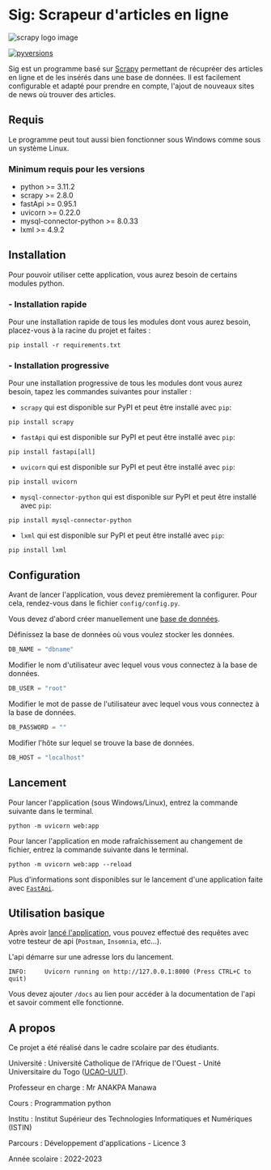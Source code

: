# Sig: Scrapeur d'articles en ligne
![scrapy logo image](https://upload.wikimedia.org/wikipedia/fr/1/16/Scrapy_logo.png)

[![pyversions](https://img.shields.io/pypi/pyversions/scrapy-playwright.svg)](https://pypi.python.org/pypi/scrapy-playwright)


Sig est un programme basé sur [Scrapy](https://github.com/scrapy/scrapy) permettant
de récupréer des articles en ligne et de les insérés dans une base de données.
Il est facilement configurable et adapté pour prendre en compte, l'ajout de nouveaux
sites de news où trouver des articles. 


## Requis

Le programme peut tout aussi bien fonctionner sous Windows comme sous un système Linux.


### Minimum requis pour les versions

* python >= 3.11.2
* scrapy >= 2.8.0
* fastApi >= 0.95.1
* uvicorn >= 0.22.0
* mysql-connector-python >= 8.0.33
* lxml >= 4.9.2


## Installation

Pour pouvoir utiliser cette application, vous aurez besoin de certains modules python.


### - Installation rapide

Pour une installation rapide de tous les modules dont vous aurez besoin, placez-vous à la racine du projet et faites :

```
pip install -r requirements.txt
```

### - Installation progressive

Pour une installation progressive de tous les modules dont vous aurez besoin, tapez les commandes suivantes pour installer :

* `scrapy` qui est disponible sur PyPI et peut être installé avec `pip`:

```
pip install scrapy
```

* `fastApi` qui est disponible sur PyPI et peut être installé avec `pip`:

```
pip install fastapi[all]
```

* `uvicorn` qui est disponible sur PyPI et peut être installé avec `pip`:

```
pip install uvicorn
```

* `mysql-connector-python` qui est disponible sur PyPI et peut être installé avec `pip`:

```
pip install mysql-connector-python
```

* `lxml` qui est disponible sur PyPI et peut être installé avec `pip`:

```
pip install lxml
```

## Configuration

Avant de lancer l'application, vous devez premièrement la configurer. Pour cela, rendez-vous dans le fichier `config/config.py`.

Vous devez d'abord créer manuellement une [base de données](https://www.oracle.com/fr/database/comment-creer-base-donnees-mysql.html).

Définissez la base de données où vous voulez stocker les données.
```python
DB_NAME = "dbname"
```

Modifier le nom d'utilisateur avec lequel vous vous connectez à la base de données.
```python
DB_USER = "root"
```

Modifier le mot de passe de l'utilisateur avec lequel vous vous connectez à la base de données.
```python
DB_PASSWORD = ""
```

Modifier l'hôte sur lequel se trouve la base de données.
```python
DB_HOST = "localhost"
```

## Lancement

Pour lancer l'application (sous Windows/Linux), entrez la commande suivante dans le terminal.
```
python -m uvicorn web:app
```

Pour lancer l'application en mode rafraîchissement au changement de fichier, entrez la commande suivante dans le terminal.
```
python -m uvicorn web:app --reload
```

Plus d'informations sont disponibles sur le lancement d'une application faite avec [`FastApi`](https://fastapi.tiangolo.com/tutorial/first-steps/).


## Utilisation basique

Après avoir [lancé l'application](#lancement), vous pouvez effectué des requêtes avec votre testeur de api (`Postman`, `Insomnia`, etc...).

L'api démarre sur une adresse lors du lancement.
```
INFO:     Uvicorn running on http://127.0.0.1:8000 (Press CTRL+C to quit)
```

Vous devez ajouter `/docs` au lien pour accéder à la documentation de l'api et savoir comment elle fonctionne.

## A propos

Ce projet a été réalisé dans le cadre scolaire par des étudiants. 

Université : Université Catholique de l'Afrique de l'Ouest - Unité Universitaire du Togo ([UCAO-UUT](https://ucao-uut.tg/)).

Professeur en charge : Mr ANAKPA Manawa

Cours : Programmation python

Institu : Institut Supérieur des Technologies Informatiques et Numériques (ISTIN)

Parcours : Développement d'applications - Licence 3

Année scolaire : 2022-2023